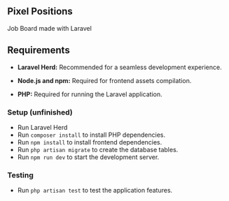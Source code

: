  
## Pixel Positions

Job Board made with Laravel

## Requirements

- **Laravel Herd:** Recommended for a seamless development experience.

- **Node.js and npm:** Required for frontend assets compilation.

- **PHP:** Required for running the Laravel application.

### Setup (unfinished)
- Run Laravel Herd
- Run `composer install` to install PHP dependencies.
- Run `npm install` to install frontend dependencies.
- Run `php artisan migrate` to create the database tables.
- Run `npm run dev` to start the development server.

### Testing

- Run `php artisan test` to test the application features.